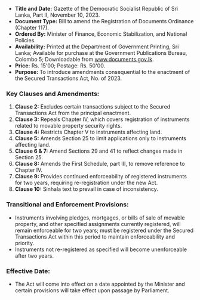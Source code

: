 - **Title and Date:** Gazette of the Democratic Socialist Republic of Sri Lanka, Part II, November 10, 2023.
- **Document Type:** Bill to amend the Registration of Documents Ordinance (Chapter 117).
- **Ordered By:** Minister of Finance, Economic Stabilization, and National Policies.
- **Availability:** Printed at the Department of Government Printing, Sri Lanka; Available for purchase at the Government Publications Bureau, Colombo 5; Downloadable from www.documents.gov.lk.
- **Price:** Rs. 15'00; Postage: Rs. 50'00.
- **Purpose:** To introduce amendments consequential to the enactment of the Secured Transactions Act, No. of 2023.

### Key Clauses and Amendments:
1. **Clause 2:** Excludes certain transactions subject to the Secured Transactions Act from the principal enactment.
2. **Clause 3:** Repeals Chapter IV, which covers registration of instruments related to movable property security rights.
3. **Clause 4:** Restricts Chapter V to instruments affecting land.
4. **Clause 5:** Amends Section 25 to limit applications only to instruments affecting land.
5. **Clause 6 & 7:** Amend Sections 29 and 41 to reflect changes made in Section 25.
6. **Clause 8:** Amends the First Schedule, part III, to remove reference to Chapter IV.
7. **Clause 9:** Provides continued enforceability of registered instruments for two years, requiring re-registration under the new Act.
8. **Clause 10:** Sinhala text to prevail in case of inconsistency.

### Transitional and Enforcement Provisions:
- Instruments involving pledges, mortgages, or bills of sale of movable property, and other specified assignments currently registered, will remain enforceable for two years; must be registered under the Secured Transactions Act within this period to maintain enforceability and priority.
- Instruments not re-registered as specified will become unenforceable after two years.

### Effective Date:
- The Act will come into effect on a date appointed by the Minister and certain provisions will take effect upon passage by Parliament.